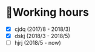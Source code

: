 # 👀Working hours

- [x] cjdq (2017/8 - 2018/3)
- [x] dskj (2018/3 - 2018/5)
- [ ] hjrj (2018/5 - now)